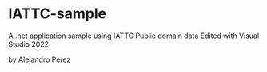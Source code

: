 # IATTC-sample
A .net application sample using IATTC Public domain data
Edited with Visual Studio 2022

by Alejandro Perez